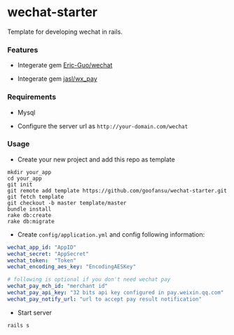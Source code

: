 # wechat-starter

Template for developing wechat in rails.

### Features

* Integerate gem [Eric-Guo/wechat](https://github.com/Eric-Guo/wechat)

* Integerate gem [jasl/wx_pay](https://github.com/jasl/wx_pay)

### Requirements

* Mysql

* Configure the server url as `http://your-domain.com/wechat`

### Usage

* Create your new project and add this repo as template

```
mkdir your_app
cd your_app
git init
git remote add template https://github.com/goofansu/wechat-starter.git
git fetch template
git checkout -b master template/master
bundle install
rake db:create
rake db:migrate
```

* Create `config/application.yml` and config following information:

``` yaml
wechat_app_id: "AppID"
wechat_secret: "AppSecret"
wechat_token:  "Token"
wechat_encoding_aes_key: "EncodingAESKey"

# following is optional if you don't need wechat pay
wechat_pay_mch_id: "merchant id"
wechat_pay_api_key: "32 bits api key configured in pay.weixin.qq.com"
wechat_pay_notify_url: "url to accept pay result notification"
```

* Start server

`rails s`
